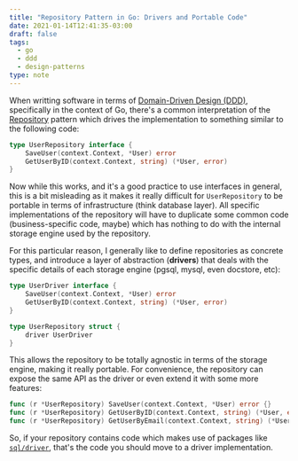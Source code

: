 ```yaml
---
title: "Repository Pattern in Go: Drivers and Portable Code"
date: 2021-01-14T12:41:35-03:00
draft: false
tags:
  - go
  - ddd
  - design-patterns
type: note
---
```


When writting software in terms of [Domain-Driven Design (DDD)](https://martinfowler.com/bliki/DomainDrivenDesign.html), specifically in the context of Go, there's a common interpretation of the [Repository](https://www.martinfowler.com/eaaCatalog/repository.html) pattern which drives the implementation to something similar to the following code:

```go
type UserRepository interface {
	SaveUser(context.Context, *User) error
	GetUserByID(context.Context, string) (*User, error)
}
```

Now while this works, and it's a good practice to use interfaces in general, this is a bit misleading as it makes it really difficult for `UserRepository` to be portable in terms of infrastructure (think database layer). All specific implementations of the repository will have to duplicate some common code (business-specific code, maybe) which has nothing to do with the internal storage engine used by the repository.

For this particular reason, I generally like to define repositories as concrete types, and introduce a layer of abstraction (**drivers**) that deals with the specific details of each storage engine (pgsql, mysql, even docstore, etc):

```go
type UserDriver interface {
    SaveUser(context.Context, *User) error
	GetUserByID(context.Context, string) (*User, error)
}

type UserRepository struct {
    driver UserDriver
}
```

This allows the repository to be totally agnostic in terms of the storage engine, making it really portable. For convenience, the repository can expose the same API as the driver or even extend it with some more features:

```go
func (r *UserRepository) SaveUser(context.Context, *User) error {}
func (r *UserRepository) GetUserByID(context.Context, string) (*User, error) {}
func (r *UserRepository) GetUserByEmail(context.Context, string) (*User, error) {}
```

So, if your repository contains code which makes use of packages like [`sql/driver`](https://pkg.go.dev/database/sql/driver@go1.15.6), that's the code you should move to a driver implementation.
